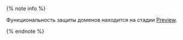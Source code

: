 {% note info %}

Функциональность защиты доменов находится на стадии [Preview](../../overview/concepts/launch-stages.md).

{% endnote %}